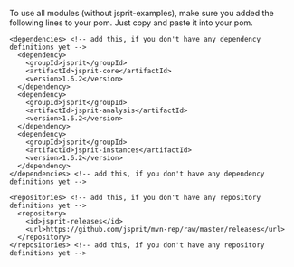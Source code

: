 To use all modules (without jsprit-examples), make sure you added the following lines to your pom. Just copy and paste it into your pom.

<pre><code>&lt;dependencies&gt; &lt;!-- add this, if you don't have any dependency definitions yet --&gt;
  &lt;dependency&gt;
    &lt;groupId&gt;jsprit&lt;/groupId&gt;
    &lt;artifactId&gt;jsprit-core&lt;/artifactId&gt;
    &lt;version&gt;1.6.2&lt;/version&gt;
  &lt;/dependency&gt;
  &lt;dependency&gt;
    &lt;groupId&gt;jsprit&lt;/groupId&gt;
    &lt;artifactId&gt;jsprit-analysis&lt;/artifactId&gt;
    &lt;version&gt;1.6.2&lt;/version&gt;
  &lt;/dependency&gt;
  &lt;dependency&gt;
    &lt;groupId&gt;jsprit&lt;/groupId&gt;
    &lt;artifactId&gt;jsprit-instances&lt;/artifactId&gt;
    &lt;version&gt;1.6.2&lt;/version&gt;
  &lt;/dependency&gt;
&lt;/dependencies&gt; &lt;!-- add this, if you don't have any dependency definitions yet --&gt;

&lt;repositories&gt; &lt;!-- add this, if you don't have any repository definitions yet --&gt;
  &lt;repository&gt;
    &lt;id&gt;jsprit-releases&lt;/id&gt;
    &lt;url&gt;https://github.com/jsprit/mvn-rep/raw/master/releases&lt;/url&gt;
  &lt;/repository&gt;
&lt;/repositories&gt; &lt;!-- add this, if you don't have any repository definitions yet --&gt;
</code></pre>